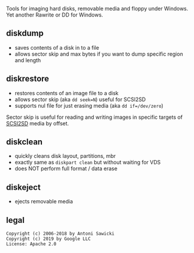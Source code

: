 Tools for imaging hard disks, removable media and floppy under Windows.
Yet another Rawrite or DD for Windows.

## diskdump
* saves contents of a disk in to a file
* allows sector skip and max bytes if you want to dump specific region and length

## diskrestore 
* restores contents of an image file to a disk
* allows sector skip (aka `dd seek=N`) useful for SCSI2SD
* supports nul file for just erasing media (aka `dd if=/dev/zero`)

Sector skip is useful for reading and writing images in specific targets of [SCSI2SD](https://github.com/vivier/SCSI2SD) media by offset.

## diskclean
* quickly cleans disk layout, partitions, mbr
* exactly same as `diskpart clean` but without waiting for VDS
* does NOT perform full format / data erase

## diskeject
* ejects removable media

## legal

```
Copyright (c) 2006-2018 by Antoni Sawicki
Copyright (c) 2019 by Google LLC
License: Apache 2.0
```
